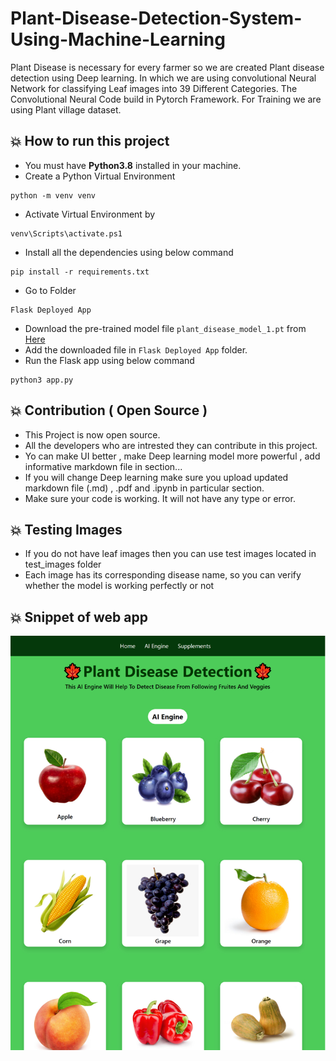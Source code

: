 # Plant-Disease-Detection-System-Using-Machine-Learning

Plant Disease is necessary for every farmer so we are created Plant disease detection using Deep learning. In which we are using convolutional Neural Network for classifying Leaf images into 39 Different Categories. The Convolutional Neural Code build in Pytorch Framework. For Training we are using Plant village dataset.

## 💥 How to run this project
- You must have **Python3.8** installed in your machine.
- Create a Python Virtual Environment 
```
python -m venv venv
```
- Activate Virtual Environment by 
```
venv\Scripts\activate.ps1
```
- Install all the dependencies using below command 
```
pip install -r requirements.txt
```
- Go to Folder 
```
Flask Deployed App
``` 
- Download the pre-trained model file ```plant_disease_model_1.pt``` from [Here](https://drive.google.com/file/d/1vbUdQCXMx5guEUMfc0blsidojWAc8-DY/view?usp=drive_link)
- Add the downloaded file in ```Flask Deployed App``` folder.
- Run the Flask app using below command 
```
python3 app.py
```
## 💥 Contribution ( Open Source )
- This Project is now open source.
- All the developers who are intrested they can contribute in this project.
- Yo can make UI better , make Deep learning model more powerful , add informative markdown file in section...
- If you will change Deep learning make sure you upload updated markdown file (.md) , .pdf and .ipynb in particular section.
- Make sure your code is working. It will not have any type or error.

## 💥 Testing Images
- If you do not have leaf images then you can use test images located in test_images folder
- Each image has its corresponding disease name, so you can verify whether the model is working perfectly or not

## 💥 Snippet of web app
![alt text](https://github.com/satharv/Plant-Disease-Detection-System-Using-Machine-Learning/blob/main/demo_images/Image%201.png)


